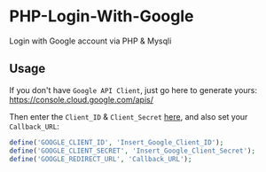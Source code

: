 # PHP-Login-With-Google
Login with Google account via PHP &amp; Mysqli

## Usage
If you don't have `Google API Client`, just go here to generate yours:
https://console.cloud.google.com/apis/

Then enter the `Client_ID` &amp; `Client_Secret` [here](./config.php#L3-L5), and also set your `Callback_URL`:
```php
define('GOOGLE_CLIENT_ID', 'Insert_Google_Client_ID');  
define('GOOGLE_CLIENT_SECRET', 'Insert_Google_Client_Secret'); 
define('GOOGLE_REDIRECT_URL', 'Callback_URL'); 
```
